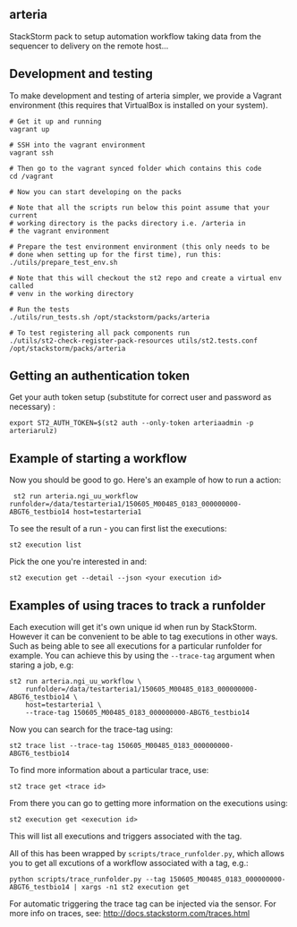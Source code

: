arteria
-------------

StackStorm pack to setup automation workflow taking data from the sequencer to delivery on the remote host...

Development and testing
-----------------------
To make development and testing of arteria simpler, we provide a Vagrant environment (this requires that VirtualBox is installed on your system).

```
# Get it up and running
vagrant up

# SSH into the vagrant environment
vagrant ssh

# Then go to the vagrant synced folder which contains this code
cd /vagrant

# Now you can start developing on the packs

# Note that all the scripts run below this point assume that your current
# working directory is the packs directory i.e. /arteria in
# the vagrant environment

# Prepare the test environment environment (this only needs to be
# done when setting up for the first time), run this:
./utils/prepare_test_env.sh

# Note that this will checkout the st2 repo and create a virtual env called
# venv in the working directory

# Run the tests
./utils/run_tests.sh /opt/stackstorm/packs/arteria

# To test registering all pack components run
./utils/st2-check-register-pack-resources utils/st2.tests.conf /opt/stackstorm/packs/arteria

```

Getting an authentication token
-------------------------------

Get your auth token setup (substitute for correct user and password as necessary) :

    export ST2_AUTH_TOKEN=$(st2 auth --only-token arteriaadmin -p arteriarulz)

Example of starting a workflow
------------------------------

Now you should be good to go. Here's an example of how to run a action:

     st2 run arteria.ngi_uu_workflow runfolder=/data/testarteria1/150605_M00485_0183_000000000-ABGT6_testbio14 host=testarteria1

To see the result of a run - you can first list the executions:

    st2 execution list

Pick the one you're interested in and:

    st2 execution get --detail --json <your execution id>

Examples of using traces to track a runfolder
---------------------------------------------

Each execution will get it's own unique id when run by StackStorm. However it can be convenient to be able to tag executions
in other ways. Such as being able to see all executions for a particular runfolder for example. You can achieve this by
 using  the `--trace-tag` argument when staring a job, e.g:
    
	st2 run arteria.ngi_uu_workflow \
        runfolder=/data/testarteria1/150605_M00485_0183_000000000-ABGT6_testbio14 \
        host=testarteria1 \
        --trace-tag 150605_M00485_0183_000000000-ABGT6_testbio14

Now you can search for the trace-tag using:

    st2 trace list --trace-tag 150605_M00485_0183_000000000-ABGT6_testbio14

To find more information about a particular trace, use:

    st2 trace get <trace id>

From there you can go to getting more information on the executions using:

    st2 execution get <execution id>

This will list all executions and triggers associated with the tag.

All of this has been wrapped by `scripts/trace_runfolder.py`, which allows you to get all excutions of a workflow
associated with a tag, e.g.:

    python scripts/trace_runfolder.py --tag 150605_M00485_0183_000000000-ABGT6_testbio14 | xargs -n1 st2 execution get

For automatic triggering the trace tag can be injected via the sensor. For more info on traces, see: http://docs.stackstorm.com/traces.html
